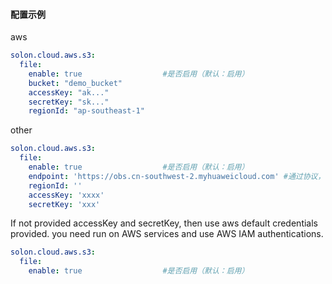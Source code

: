 
#### 配置示例

aws

```yaml
solon.cloud.aws.s3:
  file:
    enable: true                  #是否启用（默认：启用）
    bucket: "demo_bucket"
    accessKey: "ak..."
    secretKey: "sk..."
    regionId: "ap-southeast-1"
```

other

```yaml
solon.cloud.aws.s3:
  file:
    enable: true                  #是否启用（默认：启用）
    endpoint: 'https://obs.cn-southwest-2.myhuaweicloud.com' #通过协议，表达是否使用 https?
    regionId: ''
    accessKey: 'xxxx'
    secretKey: 'xxx'  
```

If not provided accessKey and secretKey, then use aws default credentials provided. 
you need run on AWS services and use AWS IAM authentications.

```yaml
solon.cloud.aws.s3:
  file:
    enable: true                  #是否启用（默认：启用）
```